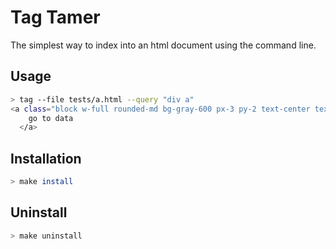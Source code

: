 # Tag Tamer

The simplest way to index into an html document using the command line.

## Usage

```bash
> tag --file tests/a.html --query "div a"
<a class="block w-full rounded-md bg-gray-600 px-3 py-2 text-center text-white hover:bg-gray-400" href="/experiment/da766e21-01fa-42a4-92fe-5eb3e589c7b2">
    go to data
  </a>
```

## Installation

```bash
> make install
```

## Uninstall

```bash
> make uninstall
```
